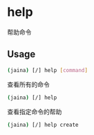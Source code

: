 help
========================
帮助命令
## Usage
```bash
(jaina) [/] help [command]
```

查看所有的命令
```bash
(jaina) [/] help
```
查看指定命令的帮助
```bash
(jaina) [/] help create
```
